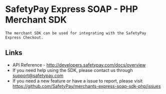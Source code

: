 # SafetyPay Express SOAP - PHP Merchant SDK

	The merchant SDK can be used for integrating with the SafetyPay Express Checkout.
	
## Links

   * API Reference - http://developers.safetypay.com/docs/overview
   * If you need help using the SDK, please contact us through support@safetypay.com 
   * If you need a new feature or have a issue to report, please visit https://github.com/SafetyPay/merchants-express-soap-sdk-php/issues
